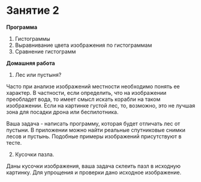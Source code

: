 # Занятие 2

**Программа**
1. Гистограммы
2. Выравнивание цвета изображения по гистограммам 
3. Сравнение гистограмм

**Домашняя работа**
1. Лес или пустыня?

Часто при анализе изображений местности необходимо понять ее характер. В частности, если определить, что на изображении преобладет вода, то имеет смысл искать корабли на таком изображении. Если на картинке густой лес, то, возможно, это не лучшая зона для посадки дрона или беспилотника.

Ваша задача - написать программу, которая будет отличать лес от пустыни. В приложении можно найти реальные спутниковые снимки лесов и пустынь. Подобные примеры изображений присутствуют в тесте.

2. Кусочки пазла.

Даны кусочки изображения, ваша задача склеить пазл в исходную картинку. Для упрощения и проверки дано исходное изображение.